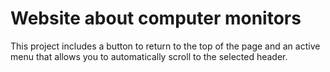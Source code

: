 # Website about computer monitors
This project includes a button to return to the top of the page and an active menu that allows you to automatically scroll to the selected header.
